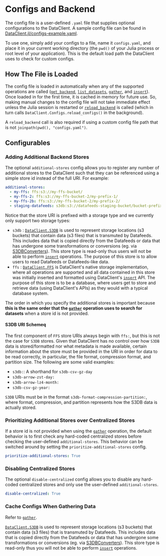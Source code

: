 # Configs and Backend
The config file is a user-defined `.yaml` file that supplies optional configurations to the DataClient.
A sample config file can be found in [DataClient.jl/configs-example.yaml](https://gitlab.invenia.ca/invenia/Datafeeds/DataClient.jl).

To use one, simply add your configs to a file, name it `configs.yaml`, and place it in your current working directory (the `pwd()` of your Julia process or root level of your application).
This is the default load path the DataClient uses to check for custom configs.

## How The File is Loaded
The config file is loaded in automatically when any of the supported operations are called ([`get_backend`](@ref), [`list_datasets`](@ref), [`gather`](@ref), and [`insert`](@ref)).
Once loaded in for the first time, it is cached in memory for future use.
So, making manual changes to the config file will not take immediate effect unless the Julia session is restarted or [`reload_backend`](@ref) is called (which in turn calls `DataClient.Configs.reload_configs()` in the background).

A `reload_backend` call is also required if using a custom config file path that is not `joinpath(pwd(), "configs.yaml")`.

## Configurables

### Adding Additional Backend Stores
The optional `additional-stores` config allows you to register any number of additional stores to the DataClient such that they can be referenced using a simple store id instead of the full URI.
For example:
```yaml
additional-stores:
  - my-ffs: ffs:s3://my-ffs-bucket/
  - my-ffs-2: ffs:s3://my-ffs-bucket-2/my-prefix-1/
  - my-ffs-2b: ffs:s3://my-ffs-bucket-2/my-prefix-2/
  - staging-datafeeds: s3db:s3://datafeeds-staging-bucket/bucket-prefix/
```
Notice that the store URI is prefixed with a storage type and we currently only support two storage types:
- `s3db` : [`DataClient.S3DB`](@ref) is used to represent storage locations (s3 buckets) that contain data (s3 files) that is transmuted by Datafeeds. This includes data that is copied directly from the Datafeeds or data that has undergone some transformations or conversions (eg. via [S3DBConverters](https://gitlab.invenia.ca/invenia/Datafeeds/S3DBConverter)). This store type is read-only thus users will not be able to perform [`insert`](@ref) operations. The purpose of this store is to allow users to read Datafeeds or Datafeeds-like data.
- `ffs` : [`DataClient.FFS`](@ref) is DataClient's native storage implementation, where all operations are supported and all data contained in this store was initially inserted and formatted using DataClient's [`insert`](@ref) API. The purpose of this store is to be a database, where users get to store and retrieve data (using DataClient's APIs) as they would with a typical database system.

The order in which you specify the additional stores is important because **this is the same order that the [`gather`](@ref) operation uses to search for datasets** when a store id is not provided.

#### S3DB URI Schemeq
The first component of `FFS` store URIs always begin with `ffs:`, but this is not the case for `S3DB` stores.
Given that DataClient has no control over how `S3DB` data is stored/formatted nor what metadata is made available, certain information about the store must be provided in the URI in order for data to be read correctly, in particular, the file format, compression format, and partition size.
The following are some valid examples:
* `s3db:`: A shorthand for `s3db-csv-gz-day`
* `s3db-arrow-zst-day:`
* `s3db-arrow-lz4-month:`
* `s3db-csv-gz-year:`

`S3DB` URIs must be in the format `s3db-format-compression-partition:`, where format, compression, and partition represents how the S3DB data is actually stored.


### Prioritizing Additional Stores over Centralized Stores
If a store id is not provided when using the [`gather`](@ref) operation, the default behavior is to first check any hard-coded centralized stores before checking the user-defined `additional-stores`.
This behavior can be switched around by setting the `prioritize-additional-stores` config.
```yaml
prioritize-additional-stores: True
```

### Disabling Centralized Stores
The optional `disable-centralized` config allows you to disable any hard-coded centralized stores and only use the user-defined `additional-stores`.
```yaml
disable-centralized: True
```

### Cache Configs When Gathering Data
Refer to [`gather`](@ref).


[`DataClient.S3DB`](@ref) is used to represent storage locations (s3 buckets) that contain data (s3 files) that is transmuted by Datafeeds.
This includes data that is copied directly from the Datafeeds or data that has undergone some transformations or conversions (eg. via [S3DBConverters](https://gitlab.invenia.ca/invenia/Datafeeds/S3DBConverter)).
This store type is read-only thus you will not be able to perform [`insert`](@ref) operations.
